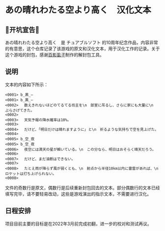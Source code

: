 #  あの晴れわたる空より高く　汉化文本

## 🎉开坑宣告🎉

あの晴れわたる空より高く　是 チュアブルソフト 的10周年纪念作品，内容非常的有意思，这个仓库记录了该游戏的原文和汉化文本，用于汉化工作的记录。关于这个游戏的封包，感谢[百影虱子](https://zhuanlan.zhihu.com/p/58877122)制作的解封包工具。

## 说明
文本的内容如下所示：
```
<0001> b_黒_―
<0001> b_黒_―
<0002> 　数えきれないほどのてるてる坊主を\n　部室に吊るし、さらに家にも大量に\n　ぶらさげてきた。
<0002> 
<0003> 　天気予報の降水確率は10%。
<0003> 
<0004> 　だけど、｢明日だけは晴れますように｣ と\n　祈るような気持ちで空を見上げた。
<0004> 
<0005> b_空_夜
<0005> b_空_夜
<0006> 　夜空には満天の星が瞬いている。\n　この分なら、明日はおそらく晴天だろう。
<0006> 
<0007> 　だけど、まだ油断はできない。
<0007> 
<0008> 　たとえ雨が降らず風が弱くとも、\n　射点から半径10km以内に雷雲があれば、\n　ロケットは打ち上げられない。
<0008> 
```
文件的奇数行是原文，偶数行是后续重新封包回去的文本。部分偶数行的文本已经填写完毕，请不要轻易改动，这些是游戏演出的指示文本，不需要进行汉化。

## 日程安排
项目目前主要的目标是在2022年3月前完成初翻，进一步的校对和测试再议。